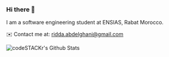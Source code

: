 ### Hi there 👋

I am a software engineering student at ENSIAS, Rabat Morocco.

✉️ Contact me at: [ridda.abdelghani@gmail.com](mailto:ridda.abdelghani@gmail.com)


<img alt="codeSTACKr's Github Stats" src="https://github-readme-stats.vercel.app/api?username=kingridda&show_icons=true"/>
